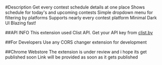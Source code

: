 #Description
Get every contest schedule details at one place
Shows schedule for today's and upcoming contests
Simple dropdown menu for filtering by platforms
Supports nearly every contest platform
Minimal Dark UI
Blazing fast!

##API INFO
This extension used Clist API.
Get your API key from [clist.by](https://clist.by/api/v2/doc/)

##For Developers
Use any CORS changer extension for development

##Chrome Webstore
The extension is under review and i hope its get published soon
Link will be provided as soon as it gets published
